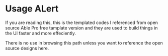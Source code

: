 # Usage ALert

If you are reading this, this is the templated codes I referenced from open source Able Pro free tamplate version and they are used to build things in the UI faster and more effeciently.

There is no use in browsing this path unless you want to reference the open source designs here.